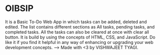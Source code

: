 # OIBSIP
It is a Basic To-Do Web App in which tasks can be added, deleted and edited. The list contains different sections as All tasks, pending tasks, and completed tasks. All the tasks can also be cleared at once with clear all button. It is build by using the concepts of HTML, CSS, and JavaScript.
Do like it if you find it helpful in any way of enhancing or upgrading your web development concepts.
--> Made with <3 by VISHWAJEET TYAGI.
